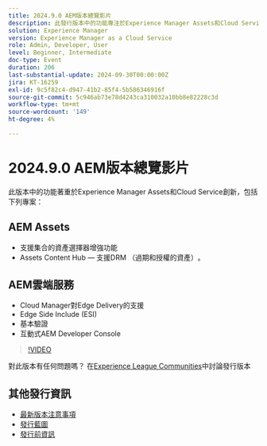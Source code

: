 ```yaml
---
title: 2024.9.0 AEM版本總覽影片
description: 此發行版本中的功能專注於Experience Manager Assets和Cloud Service創新，並包含下列專案：AEM Assets — 支援集合的資產選擇器增強功能​Assets Content Hub — 支援DRM （已到期和授權的資產）​AEM雲端服務 — Cloud Manager對Edge Delivery​的支援Edge Side Include (ESI) ​基本驗證​互動式AEM Developer Console
solution: Experience Manager
version: Experience Manager as a Cloud Service
role: Admin, Developer, User
level: Beginner, Intermediate
doc-type: Event
duration: 206
last-substantial-update: 2024-09-30T00:00:00Z
jira: KT-16259
exl-id: 9c5f82c4-d947-41b2-85f4-5b586346916f
source-git-commit: 5c946ab73e78d4243ca310032a10bb8e82228c3d
workflow-type: tm+mt
source-wordcount: '149'
ht-degree: 4%

---
```


# 2024.9.0 AEM版本總覽影片

此版本中的功能著重於Experience Manager Assets和Cloud Service創新，包括下列專案：

## AEM Assets

* 支援集合的資產選擇器增強功能&#x200B;
* Assets Content Hub — 支援DRM （過期和授權的資產）&#x200B;。

## AEM雲端服務

* Cloud Manager對Edge Delivery&#x200B;的支援
* Edge Side Include (ESI)&#x200B;
* 基本驗證&#x200B;
* 互動式AEM Developer Console

>[!VIDEO](https://video.tv.adobe.com/v/3434847/?learn=on)

對此版本有任何問題嗎？  在[Experience League Communities](https://adobe.ly/4eqofkS)中討論發行版本

## 其他發行資訊

* [最新版本注意事項](https://experienceleague.adobe.com/docs/experience-manager-cloud-service/content/release-notes/home.html?lang=zh-Hant)
* [發行藍圖](https://experienceleague.adobe.com/docs/experience-manager-release-information/aem-release-updates/update-releases-roadmap.html?lang=zh-Hant)
* [發行前資訊](https://experienceleague.adobe.com/docs/experience-manager-cloud-service/content/release-notes/prerelease.html?lang=zh-Hant)
